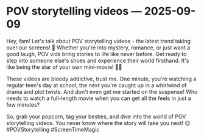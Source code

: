 # POV storytelling videos — 2025-09-09

Hey, fam! Let's talk about POV storytelling videos - the latest trend taking over our screens! 📱 Whether you're into mystery, romance, or just want a good laugh, POV vids bring stories to life like never before. Get ready to step into someone else's shoes and experience their world firsthand. It's like being the star of your own mini-movie! 🎥✨

These videos are bloody addictive, trust me. One minute, you're watching a regular teen's day at school, the next you're caught up in a whirlwind of drama and plot twists. And don't even get me started on the suspense! Who needs to watch a full-length movie when you can get all the feels in just a few minutes?

So, grab your popcorn, tag your besties, and dive into the world of POV storytelling videos. You never know where the story will take you next! 😉 #POVStorytelling #ScreenTimeMagic
